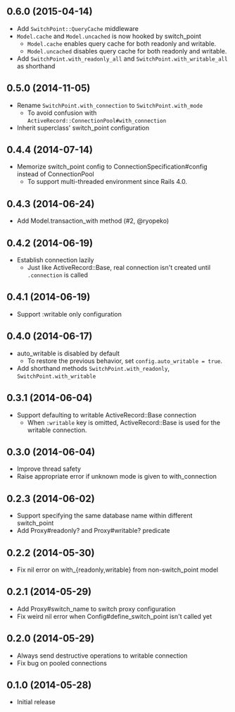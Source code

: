 ## 0.6.0 (2015-04-14)
- Add `SwitchPoint::QueryCache` middleware
- `Model.cache` and `Model.uncached` is now hooked by switch_point
    - `Model.cache` enables query cache for both readonly and writable.
    - `Model.uncached` disables query cache for both readonly and writable.
- Add `SwitchPoint.with_readonly_all` and `SwitchPoint.with_writable_all` as shorthand

## 0.5.0 (2014-11-05)
- Rename `SwitchPoint.with_connection` to `SwitchPoint.with_mode`
    - To avoid confusion with `ActiveRecord::ConnectionPool#with_connection`
- Inherit superclass' switch_point configuration

## 0.4.4 (2014-07-14)
- Memorize switch_point config to ConnectionSpecification#config instead of ConnectionPool
    - To support multi-threaded environment since Rails 4.0.

## 0.4.3 (2014-06-24)
- Add Model.transaction_with method (#2, @ryopeko)

## 0.4.2 (2014-06-19)
- Establish connection lazily
    - Just like ActiveRecord::Base, real connection isn't created until `.connection` is called

## 0.4.1 (2014-06-19)
- Support :writable only configuration

## 0.4.0 (2014-06-17)
- auto_writable is disabled by default
    - To restore the previous behavior, set `config.auto_writable = true`.
- Add shorthand methods `SwitchPoint.with_readonly`, `SwitchPoint.with_writable`

## 0.3.1 (2014-06-04)
- Support defaulting to writable ActiveRecord::Base connection
    - When `:writable` key is omitted, ActiveRecord::Base is used for the writable connection.

## 0.3.0 (2014-06-04)
- Improve thread safety
- Raise appropriate error if unknown mode is given to with_connection

## 0.2.3 (2014-06-02)
- Support specifying the same database name within different switch_point
- Add Proxy#readonly? and Proxy#writable? predicate

## 0.2.2 (2014-05-30)
- Fix nil error on with_{readonly,writable} from non-switch_point model

## 0.2.1 (2014-05-29)
- Add Proxy#switch_name to switch proxy configuration
- Fix weird nil error when Config#define_switch_point isn't called yet

## 0.2.0 (2014-05-29)
- Always send destructive operations to writable connection
- Fix bug on pooled connections

## 0.1.0 (2014-05-28)
- Initial release
